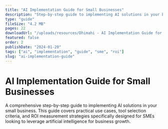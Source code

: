 ```yaml
---
title: "AI Implementation Guide for Small Businesses"
description: "Step-by-step guide to implementing AI solutions in your business. Covers use cases, tool selection, and ROI measurement for SMEs."
type: "guide"
fileSize: "4.2 MB"
pages: 22
downloadUrl: "/uploads/resources/Dhimahi - AI Implementation Guide for Small Businesses.pdf"
featured: false
order: 2
publishDate: "2024-01-20"
tags: ["ai", "implementation", "guide", "sme", "roi"]
slug: "ai-implementation-guide"
---
```


# AI Implementation Guide for Small Businesses

A comprehensive step-by-step guide to implementing AI solutions in your small business. This guide covers practical use cases, tool selection criteria, and ROI measurement strategies specifically designed for SMEs looking to leverage artificial intelligence for business growth.